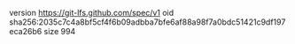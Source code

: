 version https://git-lfs.github.com/spec/v1
oid sha256:2035c7c4a8bf5cf4f6b09adbba7bfe6af88a98f7a0bdc51421c9df197eca26b6
size 994
